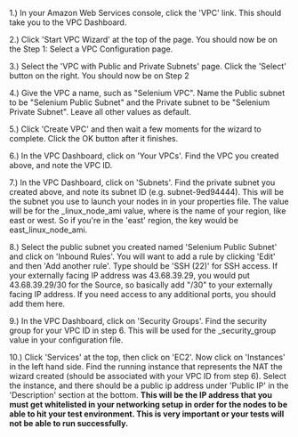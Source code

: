 1.) In your Amazon Web Services console, click the 'VPC' link.  This should take you to the VPC Dashboard.

2.) Click 'Start VPC Wizard' at the top of the page.  You should now be on the Step 1: Select a VPC Configuration page.

3.) Select the 'VPC with Public and Private Subnets' page.  Click the 'Select' button on the right.  You should now be on Step 2

4.) Give the VPC a name, such as "Selenium VPC".  Name the Public subnet to be "Selenium Public Subnet" and the Private subnet to be "Selenium Private Subnet".  Leave all other values as default.

5.) Click 'Create VPC' and then wait a few moments for the wizard to complete.  Click the OK button after it finishes.

6.) In the VPC Dashboard, click on 'Your VPCs'.  Find the VPC you created above, and note the VPC ID.

7.) In the VPC Dashboard, click on 'Subnets'.  Find the private subnet you created above, and note its subnet ID (e.g. subnet-9ed94444).  This will be the subnet you use to launch your nodes in in your properties file.  The value will be for the <region>\_linux\_node\_ami value, where <region> is the name of your region, like east or west.  So if you're in the 'east' region, the key would be east\_linux\_node\_ami.

8.) Select the public subnet you created named 'Selenium Public Subnet' and click on 'Inbound Rules'.  You will want to add a rule by clicking 'Edit' and then 'Add another rule'.  Type should be 'SSH (22)' for SSH access. If your externally facing IP address was 43.68.39.29, you would put 43.68.39.29/30 for the Source, so basically add "/30" to your externally facing IP address.  If you need access to any additional ports, you should add them here.

9.) In the VPC Dashboard, click on 'Security Groups'. Find the security group for your VPC ID in step 6.  This will be used for the <region>\_security\_group value in your configuration file.

10.) Click 'Services' at the top, then click on 'EC2'.  Now click on 'Instances' in the left hand side.  Find the running instance that represents the NAT the wizard created (should be associated with your VPC ID from step 6).  Select the instance, and there should be a public ip address under 'Public IP' in the 'Description' section at the bottom.  **This will be the IP address that you must get whitelisted in your networking setup in order for the nodes to be able to hit your test environment.  This is very important or your tests will not be able to run successfully.**